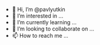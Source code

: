 - 👋 Hi, I’m @pavlyutkin
- 👀 I’m interested in ...
- 🌱 I’m currently learning ...
- 💞️ I’m looking to collaborate on ...
- 📫 How to reach me ...

<!---
pavlyutkin/pavlyutkin is a ✨ special ✨ repository because its `README.md` (this file) appears on your GitHub profile.
You can click the Preview link to take a look at your changes.
--->

